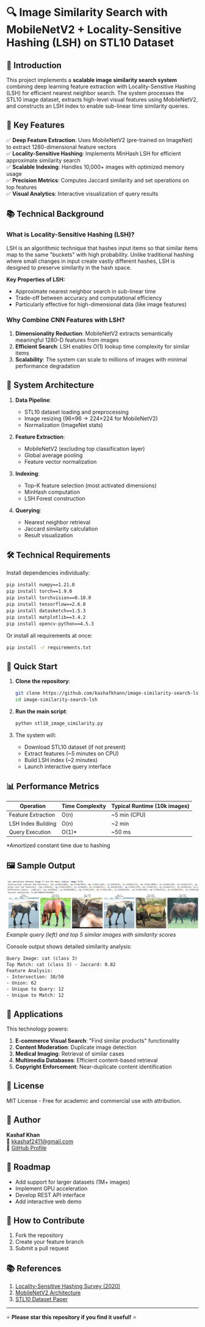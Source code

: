# 🔍 Image Similarity Search with MobileNetV2 + Locality-Sensitive Hashing (LSH) on STL10 Dataset

## 📌 Introduction

This project implements a **scalable image similarity search system** combining deep learning feature extraction with Locality-Sensitive Hashing (LSH) for efficient nearest neighbor search. The system processes the STL10 image dataset, extracts high-level visual features using MobileNetV2, and constructs an LSH index to enable sub-linear time similarity queries.

## 🌟 Key Features

✅ **Deep Feature Extraction**: Uses MobileNetV2 (pre-trained on ImageNet) to extract 1280-dimensional feature vectors  
✅ **Locality-Sensitive Hashing**: Implements MinHash LSH for efficient approximate similarity search  
✅ **Scalable Indexing**: Handles 10,000+ images with optimized memory usage  
✅ **Precision Metrics**: Computes Jaccard similarity and set operations on top features  
✅ **Visual Analytics**: Interactive visualization of query results  

## 📚 Technical Background

### What is Locality-Sensitive Hashing (LSH)?

LSH is an algorithmic technique that hashes input items so that similar items map to the same "buckets" with high probability. Unlike traditional hashing where small changes in input create vastly different hashes, LSH is designed to preserve similarity in the hash space.

**Key Properties of LSH:**
- Approximate nearest neighbor search in sub-linear time
- Trade-off between accuracy and computational efficiency
- Particularly effective for high-dimensional data (like image features)

### Why Combine CNN Features with LSH?

1. **Dimensionality Reduction**: MobileNetV2 extracts semantically meaningful 1280-D features from images
2. **Efficient Search**: LSH enables O(1) lookup time complexity for similar items
3. **Scalability**: The system can scale to millions of images with minimal performance degradation

## 🧠 System Architecture

1. **Data Pipeline**:
   - STL10 dataset loading and preprocessing
   - Image resizing (96×96 → 224×224 for MobileNetV2)
   - Normalization (ImageNet stats)

2. **Feature Extraction**:
   - MobileNetV2 (excluding top classification layer)
   - Global average pooling
   - Feature vector normalization

3. **Indexing**:
   - Top-K feature selection (most activated dimensions)
   - MinHash computation
   - LSH Forest construction

4. **Querying**:
   - Nearest neighbor retrieval
   - Jaccard similarity calculation
   - Result visualization

## 🛠 Technical Requirements

Install dependencies individually:
```sh
pip install numpy==1.21.0
pip install torch==1.9.0
pip install torchvision==0.10.0
pip install tensorflow==2.6.0
pip install datasketch==1.5.3
pip install matplotlib==3.4.2
pip install opencv-python==4.5.3
```
Or install all requirements at once:
```sh
pip install -r requirements.txt
```

## 🚀 Quick Start

1. **Clone the repository**:
    ```sh
    git clone https://github.com/kashafkhann/image-similarity-search-lsh.git
    cd image-similarity-search-lsh
    ```

2. **Run the main script**:
    ```sh
    python stl10_image_similarity.py
    ```

3. The system will:
   - Download STL10 dataset (if not present)
   - Extract features (~5 minutes on CPU)
   - Build LSH index (~2 minutes)
   - Launch interactive query interface

## 📊 Performance Metrics

|       Operation        | Time Complexity | Typical Runtime (10k images) |
|------------------------|-----------------|------------------------------|
|   Feature Extraction   |       O(n)      |          ~5 min (CPU)        |
|   LSH Index Building   |       O(n)      |          ~2 min              |
|     Query Execution    |       O(1)*     |          ~50 ms              |

*Amortized constant time due to hashing

## 🖼 Sample Output

![Query Results Visualization](images.png)
*Example query (left) and top 5 similar images with similarity scores*

Console output shows detailed similarity analysis:
```
Query Image: cat (class 3)
Top Match: cat (class 3) - Jaccard: 0.82
Feature Analysis:
- Intersection: 38/50
- Union: 62
- Unique to Query: 12
- Unique to Match: 12
```

## 📌 Applications

This technology powers:

1. **E-commerce Visual Search**: "Find similar products" functionality
2. **Content Moderation**: Duplicate image detection
3. **Medical Imaging**: Retrieval of similar cases
4. **Multimedia Databases**: Efficient content-based retrieval
5. **Copyright Enforcement**: Near-duplicate content identification

## 📜 License

MIT License - Free for academic and commercial use with attribution.

## 🙋 Author

**Kashaf Khan**  
📧 kkashaf2411@gmail.com  
🔗 [GitHub Profile](https://github.com/kashafkhann)

## 🎯 Roadmap

-  Add support for larger datasets (1M+ images)
-  Implement GPU acceleration
-  Develop REST API interface
-  Add interactive web demo

## 🤝 How to Contribute

1. Fork the repository
2. Create your feature branch
3. Submit a pull request

## 📚 References

1. [Locality-Sensitive Hashing Survey (2020)](https://arxiv.org/abs/2002.09458)
2. [MobileNetV2 Architecture](https://arxiv.org/abs/1801.04381)
3. [STL10 Dataset Paper](https://cs.stanford.edu/~acoates/stl10/)

---

⭐ **Please star this repository if you find it useful!** ⭐
